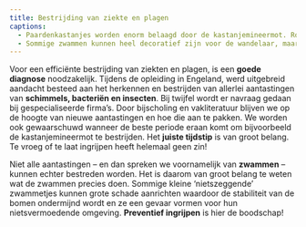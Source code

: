 ```yaml
---
title: Bestrijding van ziekte en plagen
captions:
  - Paardenkastanjes worden enorm belaagd door de kastanjemineermot. Rond de stam van de bomen worden plakbanden bevestigd om de vrouwelijke motjes te vangen. De mannelijke motjes – die wel goed kunnen vliegen - worden gevangen met feromoonvallen die in de boom worden opgehangen. Zo controleren we de ernst van de plaag om daarna de kastanjemineermot te kunnen bestrijden.
  - Sommige zwammen kunnen heel decoratief zijn voor de wandelaar, maar wijzen er vaak op dat er iets ernstigs aan de hand is met de gezondheid van de boom. Andere zwammen zijn heel onopvallend, maar daarom niet minder gevaarlijk. Ze zijn ook vaak maar enkele weken per jaar te zien. Het is daarom altijd uitkijken vooraleer we in een boom klimmen.'
---
```

Voor een efficiënte bestrijding van ziekten en plagen, is een **goede diagnose** noodzakelijk. Tijdens de opleiding in Engeland, werd uitgebreid aandacht besteed aan het herkennen en bestrijden van allerlei aantastingen van **schimmels, bacteriën en insecten**. Bij twijfel wordt er navraag gedaan bij gespecialiseerde firma’s. Door bijscholing en vakliteratuur blijven we op de hoogte van nieuwe aantastingen en hoe die aan te pakken. We worden ook gewaarschuwd wanneer de beste periode eraan komt om bijvoorbeeld de kastanjemineermot te bestrijden. Het **juiste tijdstip** is van groot belang. Te vroeg of te laat ingrijpen heeft helemaal geen zin!

Niet alle aantastingen – en dan spreken we voornamelijk van **zwammen** – kunnen echter bestreden worden. Het is daarom van groot belang te weten wat de zwammen precies doen. Sommige kleine ‘nietszeggende’ zwammetjes kunnen grote schade aanrichten waardoor de stabiliteit van de bomen ondermijnd wordt en ze een gevaar vormen voor hun nietsvermoedende omgeving. **Preventief ingrijpen** is hier de boodschap!
